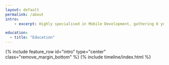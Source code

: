 ```yaml
---
layout: default
permalink: /about
intro:
    - excerpt: Highly specialised in Mobile Development, gathering 6 years of experience. Always trying to keep on learning by exploring new technologies and code languages.

education:
  - title: "Education"
---
```

<div id="main" role="main">
{% include feature_row id="intro" type="center" class="remove_margin_bottom" %}
{% include timeline/index.html %}
</div>

